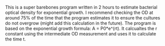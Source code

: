 This is a super barebones program written in 2 hours to estimate bacterial optical density for exponential growth.
I recommend checking the OD at around 75% of the time that the program estimates it to ensure the cultures do not overgrow (might add this calculation in the future).
The program is based on the exponential growth formula: A = P0*e^(rt). It calcualtes the r constant using the intermediate OD measurement and uses it to calculate the time t.

